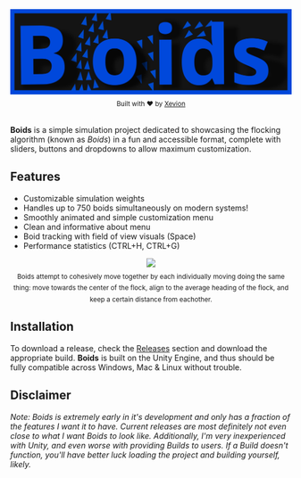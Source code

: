 ﻿<div align="center">
    <a href=""><img src="/banner.svg" alt="Boids"></a>
    <br>
    <sub>
        Built with ❤︎ by <a href="https://github.com/Xevion/">Xevion</a>
    </sub>
</div>

<br>

**Boids** is a simple simulation project dedicated to showcasing the flocking algorithm (known as *Boids*) in a fun and accessible format, complete with sliders, buttons and dropdowns to allow maximum customization.

## Features

- Customizable simulation weights
- Handles up to 750 boids simultaneously on modern systems!
- Smoothly animated and simple customization menu
- Clean and informative about menu
- Boid tracking with field of view visuals (Space)
- Performance statistics (CTRL+H, CTRL+G)

<div align="center">
    <a href="#">
        <img src="./example.gif">
    </a>
    <br>
    <sub>
        Boids attempt to cohesively move together by each individually moving doing the same thing: move towards the center of the flock, align to the average heading of the flock, and keep a certain distance from eachother.
    </sub>
</div>

## Installation

To download a release, check the [Releases](https://github.com/Xevion/Boids/releases) section and download the appropriate build. **Boids** is built on the Unity Engine, and thus should be fully compatible across Windows, Mac & Linux without trouble.


## Disclaimer

*Note: Boids is extremely early in it's development and only has a fraction of the features I want it to have. Current releases are most definitely not even close to what I want Boids to look like. Additionally, I'm very inexperienced with Unity, and even worse with providing Builds to users. If a Build doesn't function, you'll have better luck loading the project and building yourself, likely.*